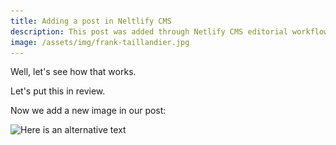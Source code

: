 ```yaml
---
title: Adding a post in Neltlify CMS
description: This post was added through Netlify CMS editorial workflow.
image: /assets/img/frank-taillandier.jpg
---
```

Well, let's see how that works. 

Let's put this in review.

Now we add a new image in our post:

![Here is an alternative text](/assets/img/capture-d’écran-2019-03-11-à-20.39.56.png "Looks like you don't have a template.")
